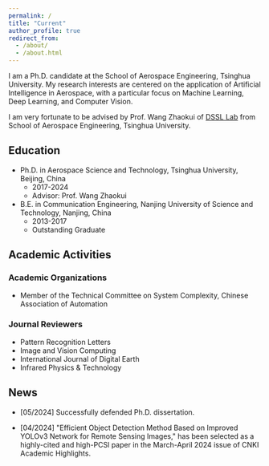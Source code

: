 ```yaml
---
permalink: /
title: "Current"
author_profile: true
redirect_from: 
  - /about/
  - /about.html
---
```


I am a Ph.D. candidate at the School of Aerospace Engineering, Tsinghua University. My research interests are centered on the application of Artificial Intelligence in Aerospace, with a particular focus on Machine Learning, Deep Learning, and Computer Vision.

I am very fortunate to be advised by Prof. Wang Zhaokui of [DSSL Lab](http://www.dssllab.com/) from School of Aerospace Engineering, Tsinghua University. 


## Education
* Ph.D. in Aerospace Science and Technology, Tsinghua University, Beijing, China
    * 2017-2024
    * Advisor: Prof. Wang Zhaokui
* B.E. in Communication Engineering, Nanjing University of Science and Technology, Nanjing, China
    * 2013-2017
    * Outstanding Graduate

## Academic Activities

### Academic Organizations
- Member of the Technical Committee on System Complexity, Chinese Association of Automation

### Journal Reviewers
- Pattern Recognition Letters 
- Image and Vision Computing
- International Journal of Digital Earth
- Infrared Physics & Technology



## News
- [05/2024] Successfully defended Ph.D. dissertation.

- [04/2024] "Efficient Object Detection Method Based on Improved YOLOv3 Network for Remote Sensing Images," has been selected as a highly-cited and high-PCSl paper in the March-April 2024 issue of CNKI Academic Highlights.





